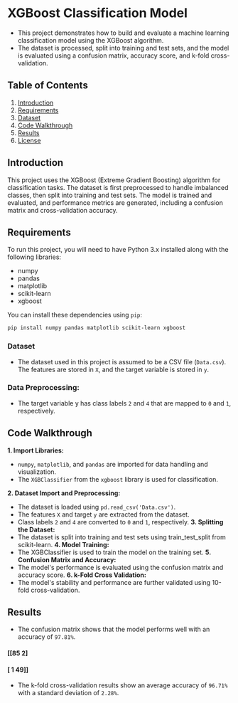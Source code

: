 # XGBoost Classification Model

- This project demonstrates how to build and evaluate a machine learning classification model using the XGBoost algorithm.
- The dataset is processed, split into training and test sets, and the model is evaluated using a confusion matrix, accuracy score, and k-fold cross-validation.

## Table of Contents

1. [Introduction](#introduction)
2. [Requirements](#requirements)
3. [Dataset](#dataset)
4. [Code Walkthrough](#code-walkthrough)
5. [Results](#results)
6. [License](#license)

## Introduction

This project uses the XGBoost (Extreme Gradient Boosting) algorithm for classification tasks. The dataset is first preprocessed to handle imbalanced classes, then split into training and test sets. The model is trained and evaluated, and performance metrics are generated, including a confusion matrix and cross-validation accuracy.

## Requirements

To run this project, you will need to have Python 3.x installed along with the following libraries:

- numpy
- pandas
- matplotlib
- scikit-learn
- xgboost

You can install these dependencies using `pip`:

```bash
pip install numpy pandas matplotlib scikit-learn xgboost
```
### Dataset
- The dataset used in this project is assumed to be a CSV file (`Data.csv`). The features are stored in `X`, and the target variable is stored in `y`.

### Data Preprocessing:
- The target variable y has class labels `2` and `4` that are mapped to `0` and `1`, respectively.
## Code Walkthrough
**1. Import Libraries:**
- `numpy`, `matplotlib`, and `pandas` are imported for data handling and visualization.
- The `XGBClassifier` from the `xgboost` library is used for classification.
  
**2. Dataset Import and Preprocessing:**
- The dataset is loaded using `pd.read_csv('Data.csv')`.
- The features `X` and target `y` are extracted from the dataset.
- Class labels `2` and `4` are converted to `0` and `1`, respectively.
**3. Splitting the Dataset:**
- The dataset is split into training and test sets using train_test_split from scikit-learn.
**4. Model Training:**
- The XGBClassifier is used to train the model on the training set.
**5. Confusion Matrix and Accuracy:**
- The model's performance is evaluated using the confusion matrix and accuracy score.
**6. k-Fold Cross Validation:**
- The model's stability and performance are further validated using 10-fold cross-validation.
## Results
- The confusion matrix shows that the model performs well with an accuracy of `97.81%`.
####  [[85  2]

####  [ 1 49]]
- The k-fold cross-validation results show an average accuracy of `96.71%` with a standard deviation of `2.28%`.



